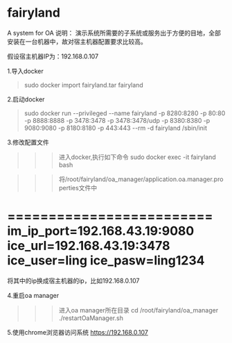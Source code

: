 # fairyland
A system for OA
说明：
   演示系统所需要的子系统或服务出于方便的目地，全部安装在一台机器中，故对宿主机器配置要求比较高。

   假设宿主机器IP为：192.168.0.107

1.导入docker
>sudo docker import fairyland.tar fairyland

2.启动docker
>sudo docker run --privileged --name fairyland -p 8280:8280 -p 80:80 -p 8888:8888 -p 3478:3478 -p 3478:3478/udp -p 8380:8380 -p 9080:9080 -p 8180:8180 -p 443:443 --rm -d fairyland /sbin/init

3.修改配置文件
>>>进入docker,执行如下命令
>sudo docker exec -it fairyland bash

>>>将/root/fairyland/oa_manager/application.oa.manager.properties文件中

=========================
im_ip_port=192.168.43.19:9080
ice_url=192.168.43.19:3478
ice_user=ling
ice_pasw=ling1234
=========================
将其中的ip换成宿主机器的ip，比如192.168.0.107

4.重启oa manager
>>>进入oa manager所在目录
>cd /root/fairyland/oa_manager
>./restartOaManager.sh

5.使用chrome浏览器访问系统
https://192.168.0.107
